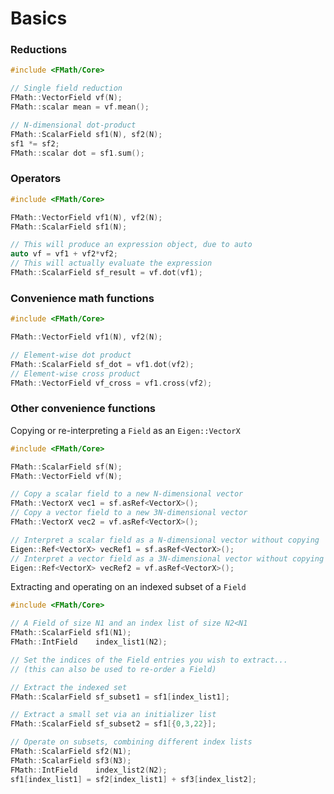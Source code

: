 Basics
=======================================================

### Reductions

```C++
#include <FMath/Core>

// Single field reduction
FMath::VectorField vf(N);
FMath::scalar mean = vf.mean();

// N-dimensional dot-product
FMath::ScalarField sf1(N), sf2(N);
sf1 *= sf2;
FMath::scalar dot = sf1.sum();
```

### Operators

```C++
#include <FMath/Core>

FMath::VectorField vf1(N), vf2(N);
FMath::ScalarField sf1(N);

// This will produce an expression object, due to auto
auto vf = vf1 + vf2*vf2;
// This will actually evaluate the expression
FMath::ScalarField sf_result = vf.dot(vf1);
```

### Convenience math functions

```C++
#include <FMath/Core>

FMath::VectorField vf1(N), vf2(N);

// Element-wise dot product
FMath::ScalarField sf_dot = vf1.dot(vf2);
// Element-wise cross product
FMath::VectorField vf_cross = vf1.cross(vf2);
```

### Other convenience functions

Copying or re-interpreting a `Field` as an `Eigen::VectorX`

```C++
#include <FMath/Core>

FMath::ScalarField sf(N);
FMath::VectorField vf(N);

// Copy a scalar field to a new N-dimensional vector
FMath::VectorX vec1 = sf.asRef<VectorX>();
// Copy a vector field to a new 3N-dimensional vector
FMath::VectorX vec2 = vf.asRef<VectorX>();

// Interpret a scalar field as a N-dimensional vector without copying
Eigen::Ref<VectorX> vecRef1 = sf.asRef<VectorX>();
// Interpret a vector field as a 3N-dimensional vector without copying
Eigen::Ref<VectorX> vecRef2 = vf.asRef<VectorX>();
```

Extracting and operating on an indexed subset of a `Field`

```C++
#include <FMath/Core>

// A Field of size N1 and an index list of size N2<N1
FMath::ScalarField sf1(N1);
FMath::IntField    index_list1(N2);

// Set the indices of the Field entries you wish to extract...
// (this can also be used to re-order a Field)

// Extract the indexed set
FMath::ScalarField sf_subset1 = sf1[index_list1];

// Extract a small set via an initializer list
FMath::ScalarField sf_subset2 = sf1[{0,3,22}];

// Operate on subsets, combining different index lists
FMath::ScalarField sf2(N1);
FMath::ScalarField sf3(N3);
FMath::IntField    index_list2(N2);
sf1[index_list1] = sf2[index_list1] + sf3[index_list2];
```